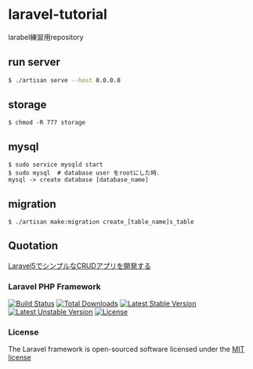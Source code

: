 # laravel-tutorial

larabel練習用repository

## run server
```bash
$ ./artisan serve --host 0.0.0.0
```

## storage
```
$ chmod -R 777 storage
```

## mysql
```
$ sudo service mysqld start
$ sudo mysql  # database user をrootにした時．
mysql -> create database [database_name]
```

## migration
```
$ ./artisan make:migration create_[table_name]s_table
```

## Quotation

[Laravel5でシンプルなCRUDアプリを開発する](http://blog.asial.co.jp/1360)

### Laravel PHP Framework

[![Build Status](https://travis-ci.org/laravel/framework.svg)](https://travis-ci.org/laravel/framework)
[![Total Downloads](https://poser.pugx.org/laravel/framework/d/total.svg)](https://packagist.org/packages/laravel/framework)
[![Latest Stable Version](https://poser.pugx.org/laravel/framework/v/stable.svg)](https://packagist.org/packages/laravel/framework)
[![Latest Unstable Version](https://poser.pugx.org/laravel/framework/v/unstable.svg)](https://packagist.org/packages/laravel/framework)
[![License](https://poser.pugx.org/laravel/framework/license.svg)](https://packagist.org/packages/laravel/framework)


### License

The Laravel framework is open-sourced software licensed under the [MIT license](http://opensource.org/licenses/MIT)

